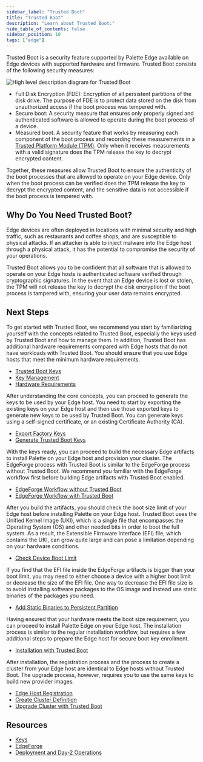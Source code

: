 ```yaml
---
sidebar_label: "Trusted Boot"
title: "Trusted Boot"
description: "Learn about Trusted Boot."
hide_table_of_contents: false
sidebar_position: 10
tags: ["edge"]
---
```


Trusted Boot is a security feature supported by Palette Edge available on Edge devices with supported hardware and
firmware. Trusted Boot consists of the following security measures:

![High level description diagram for Trusted Boot](/clusters_edge_trusted-boot_highlevel.webp)

- Full Disk Encryption (FDE): Encryption of all persistent partitions of the disk drive. The purpose of FDE is to
  protect data stored on the disk from unauthorized access if the boot process was tempered with.
- Secure boot: A security measure that ensures only properly signed and authenticated software is allowed to operate
  during the boot process of a device.
- Measured boot. A security feature that works by measuring each component of the boot process and recording these
  measurements in a
  [Trusted Platform Module (TPM)](https://www.intel.com/content/www/us/en/business/enterprise-computers/resources/trusted-platform-module.html).
  Only when it receives measurements with a valid signature does the TPM release the key to decrypt encrypted content.

Together, these measures allow Trusted Boot to ensure the authenticity of the boot processes that are allowed to operate
on your Edge device. Only when the boot process can be verified does the TPM release the key to decrypt the encrypted
content, and the sensitive data is not accessible if the boot process is tempered with.

## Why Do You Need Trusted Boot?

Edge devices are often deployed in locations with minimal security and high traffic, such as restaurants and coffee
shops, and are susceptible to physical attacks. If an attacker is able to inject malware into the Edge host through a
physical attack, it has the potential to compromise the security of your operations.

Trusted Boot allows you to be confident that all software that is allowed to operate on your Edge hosts is authenticated
software verified through cryptographic signatures. In the event that an Edge device is lost or stolen, the TPM will not
release the key to decrypt the disk encryption if the boot process is tampered with, ensuring your user data remains
encrypted.

## Next Steps

To get started with Trusted Boot, we recommend you start by familiarizing yourself with the concepts related to Trusted
Boot, especially the keys used by Trusted Boot and how to manage them. In addition, Trusted Boot has additional hardware
requirements compared with Edge hosts that do not have workloads with Trusted Boot. You should ensure that you use Edge
hosts that meet the minimum hardware requirements.

- [Trusted Boot Keys](./keys/keys.md)
- [Key Management](./keys/key-management.md)
- [Hardware Requirements](../hardware-requirements.md#trusted-boot)

After understanding the core concepts, you can proceed to generate the keys to be used by your Edge host. You need to
start by exporting the existing keys on your Edge host and then use those exported keys to generate new keys to be used
by Trusted Boot. You can generate keys using a self-signed certificate, or an existing Certificate Authority (CA).

- [Export Factory Keys](./keys/export-keys.md)
- [Generate Trusted Boot Keys](./keys/generate-keys.md)

With the keys ready, you can proceed to build the necessary Edge artifacts to install Palette on your Edge host and
provision your cluster. The EdgeForge process with Trusted Boot is similar to the EdgeForge process without Trusted
Boot. We recommend you familiar with the EdgeForge workflow first before building Edge artifacts with Trusted Boot
enabled.

- [EdgeForge Workflow without Trusted Boot](../edgeforge-workflow/edgeforge-workflow.md)
- [EdgeForge Workflow with Trusted Boot](./edgeforge/edgeforge.md)

After you build the artifacts, you should check the boot size limit of your Edge host before installing Palette on your
Edge host. Trusted Boot uses the Unified Kernel Image (UKI), which is a single file that encompasses the Operating
System (OS) and other needed bits in order to boot the full system. As a result, the Extensible Firmware Interface (EFI)
file, which contains the UKI, can grow quite large and can pose a limitation depending on your hardware conditions.

- [Check Device Boot Limit](./edgeforge/check-efi-limit.md)

If you find that the EFI file inside the EdgeForge artifacts is bigger than your boot limit, you may need to either
choose a device with a higher boot limit or decrease the size of the EFI file. One way to decrease the EFI file size is
to avoid installing software packages to the OS image and instead use static binaries of the packages you need.

- [Add Static Binaries to Persistent Partition](./edgeforge/add-extra-content.md)

Having ensured that your hardware meets the boot size requirement, you can proceed to install Palette Edge on your Edge
host. The installation process is similar to the regular installation workflow, but requires a few additional steps to
prepare the Edge host for secure boot key enrollment.

- [Installation with Trusted Boot](./deployment-day2/install.md)

After installation, the registration process and the process to create a cluster from your Edge host are identical to
Edge hosts without Trusted Boot. The upgrade process, however, requires you to use the same keys to build new provider
images.

- [Edge Host Registration](../site-deployment/site-installation/edge-host-registration.md)
- [Create Cluster Definition](../site-deployment/site-installation/cluster-deployment.md)
- [Upgrade Cluster with Trusted Boot](./deployment-day2/upgrade-cluster.md)

## Resources

- [Keys](./keys/keys.md)
- [EdgeForge](./edgeforge/edgeforge.md)
- [Deployment and Day-2 Operations](./deployment-day2/deployment-day2.md)
